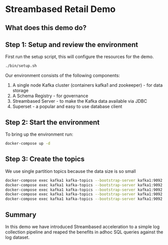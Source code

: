 # Streambased Retail Demo

## What does this demo do?

## Step 1: Setup and review the environment

First run the setup script, this will configure the resources for the demo.

```bash
./bin/setup.sh
```

Our environment consists of the following components:

1. A single node Kafka cluster (containers kafka1 and zookeeper) - for data storage
2. A Schema Registry - for governance
4. Streambased Server - to make the Kafka data available via JDBC
5. Superset - a popular and easy to use database client

## Step 2: Start the environment

To bring up the environment run:

```bash
docker-compose up -d
```

## Step 3: Create the topics

We use single partition topics because the data size is so small

```bash
docker-compose exec kafka1 kafka-topics --bootstrap-server kafka1:9092 --topic truck --create
docker-compose exec kafka1 kafka-topics --bootstrap-server kafka1:9092 --topic store --create
docker-compose exec kafka1 kafka-topics --bootstrap-server kafka1:9092 --topic item --create
docker-compose exec kafka1 kafka-topics --bootstrap-server kafka1:9092 --topic delivery --create
docker-compose exec kafka1 kafka-topics --bootstrap-server kafka1:9092 --topic sale --create
```



## Summary

In this demo we have introduced Streambased acceleration to a simple log collection pipeline and reaped the benefits in 
adhoc SQL queries against the log dataset.
